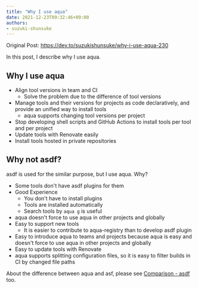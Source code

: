 ```yaml
---
title: "Why I use aqua"
date: 2021-12-23T09:32:46+09:00
authors:
- suzuki-shunsuke
---
```


<head>
  <link rel="canonical" href="https://dev.to/suzukishunsuke/why-i-use-aqua-230" />
</head>

Original Post: https://dev.to/suzukishunsuke/why-i-use-aqua-230

In this post, I describe why I use aqua.

## Why I use aqua

* Align tool versions in team and CI
  * Solve the problem due to the difference of tool versions
* Manage tools and their versions for projects as code declaratively, and provide an unified way to install tools
  * aqua supports changing tool versions per project
* Stop developing shell scripts and GitHub Actions to install tools per tool and per project
* Update tools with Renovate easily
* Install tools hosted in private repositories

## Why not asdf?

asdf is used for the similar purpose, but I use aqua. Why?

* Some tools don't have asdf plugins for them
* Good Experience
  * You don't have to install plugins
  * Tools are installed automatically
  * Search tools by `aqua g` is useful
* aqua doesn't force to use aqua in other projects and globally
* Easy to support new tools
  * It is easier to contribute to aqua-registry than to develop asdf plugin
* Easy to introduce aqua to teams and projects because aqua is easy and doesn't force to use aqua in other projects and globally
* Easy to update tools with Renovate
* aqua supports splitting configuration files, so it is easy to filter builds in CI by changed file paths

About the difference between aqua and asf, please see [Comparison - asdf](/docs/comparison/asdf) too.
